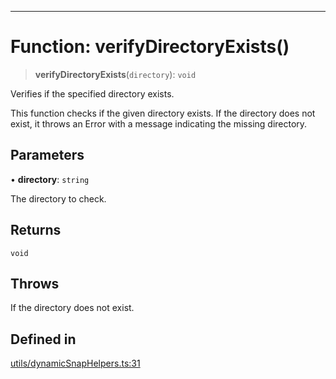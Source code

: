 ***

# Function: verifyDirectoryExists()

> **verifyDirectoryExists**(`directory`): `void`

Verifies if the specified directory exists.

This function checks if the given directory exists. If the directory does not
exist, it throws an Error with a message indicating the missing directory.

## Parameters

• **directory**: `string`

The directory to check.

## Returns

`void`

## Throws

If the directory does not exist.

## Defined in

[utils/dynamicSnapHelpers.ts:31](https://github.com/asifqatar/Snapper/blob/906ddfcaf1558e94a3ec8d6df532b24adee091b6/utils/dynamicSnapHelpers.ts#L31)
